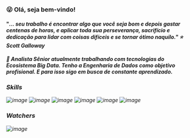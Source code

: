 ### :stuck_out_tongue_winking_eye: Olá, seja bem-vindo!

#### "<i>... seu trabalho é encontrar algo que você seja bom e depois gastar centenas de horas, e aplicar toda sua perseverança, sacrifício e dedicação para lidar com coisas difíceis e se tornar ótimo naquilo."  :star: Scott Galloway<i>

#### 🔭 Analista Sênior atualmente trabalhando com tecnologias do Ecosistema Big Data. Tenho a Engenharia de Dados como objetivo profisional. E para isso sigo em busca de constante aprendizado.
  
### Skills
![image](https://user-images.githubusercontent.com/44467803/143958197-eccce9c3-71cc-4815-bb9b-8c0911925adb.png) ![image](https://user-images.githubusercontent.com/44467803/143958356-28d0d923-14cf-47b6-b08e-e618c98f8c07.png) ![image](https://user-images.githubusercontent.com/44467803/143958426-e5712822-8363-4cfe-8569-1b45063b4704.png) ![image](https://user-images.githubusercontent.com/44467803/143958515-f7e4d889-3331-4b9e-a12a-235feeb7364a.png) ![image](https://user-images.githubusercontent.com/44467803/143958563-6348dc9e-c9b2-4197-8cd4-79e92a926df2.png) ![image](https://user-images.githubusercontent.com/44467803/143958641-6a2b6048-97fc-41e3-bd55-98469e20851f.png)
  
### Watchers
![image](https://user-images.githubusercontent.com/44467803/143959400-9d5391c3-5af7-4b8e-9eb3-4bf4ae3f79d7.png)


